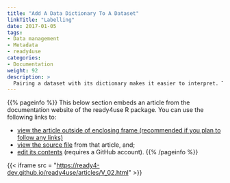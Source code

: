 ```yaml
---
title: "Add A Data Dictionary To A Dataset"
linkTitle: "Labelling"
date: 2017-01-05
tags:
- Data management
- Metadata
- ready4use
categories:
- Documentation
weight: 92
description: >
  Pairing a dataset with its dictionary makes it easier to interpret. This tutorial describes how a module from the ready4use R package can help you to pair a dataset and its dictionary.
---
```


{{% pageinfo %}}
This below section embeds an article from the documentation website of the ready4use R package. You can use the following links to:

* [view the article outside of enclosing frame (recommended if you plan to follow any links)](https://ready4-dev.github.io/ready4use/articles/V_02.html)
* [view the source file](https://github.com/ready4-dev/ready4use/blob/master/vignettes/V_02.Rmd) from that article, and;
* [edit its contents](https://github.com/ready4-dev/ready4use/edit/master/vignettes/V_02.Rmd) (requires a GitHub account).
{{% /pageinfo %}}

{{< iframe src = "https://ready4-dev.github.io/ready4use/articles/V_02.html" >}}